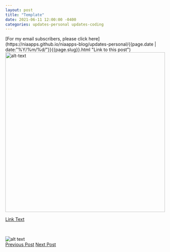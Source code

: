 ```yaml
---
layout: post
title: "Template"
date: 2021-06-11 12:00:00 -0400
categories: updates-personal updates-coding
---
```


 <meta name="description" content="">
<!-- Need to copy/paste to each post: Don't forget to change updates-personal or updates-coding-->
<div class="feed" markdown="1">
 [For my email subscribers, please click here](https://niaapps.github.io/niaapps-blog/updates-personal/{{page.date | date:"%Y/%m/%d/"}}{{page.slug}}.html "Link to this post")
</div>

<!-- Make images responsive -->
<div class="scale-img">
  <img id="img-id" src="/../../images/img-title.jpg" alt="alt-text" width="500px" height="auto">
</div>

<!-- Link example (opens new tab) -->

<a href="" target="_blank" title="">Link Text</a>

<!-- Indent or white space -->

&nbsp;&nbsp;&nbsp;

<!-- ex img w/ directory to root and discourage download pop up -->

  <img id="img-id" src="/../../images/img-title.jpg" alt="alt text" onContextMenu="alert('Please don\'t download this photo!');return false;">

<!-- Buttons for Blog post update prev with last post regularly don't forget date and title-->
<div class="button-post">
    <a href="https://niaapps.github.io/niaapps-blog/updates-personal/2021/06/04/Culture-Dip.html" class="post-button" id="button-nxt">Previous Post</a>
    <a href="https://niaapps.github.io/niaapps-blog/updates-coding/2021/07/07/AI-Throughout-Time.html" class="post-button" id="button-nxt">Next Post</a>

  </div>
